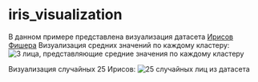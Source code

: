 # iris_visualization
В данном примере представлена визуализация датасета [Ирисов Фишера](https://ru.wikipedia.org/wiki/%D0%98%D1%80%D0%B8%D1%81%D1%8B_%D0%A4%D0%B8%D1%88%D0%B5%D1%80%D0%B0)
Визуализация средних значений по каждому кластеру:
![3 лица, представляющие средние значения по каждому кластеру](iris_visualization/average_faces.png)

Визуализация случайных 25 Ирисов:
![25 случайных лиц из датасета](iris_visualization/irises%20-%201.png)
